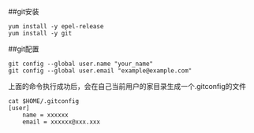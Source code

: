 ##git安装
```
yum install -y epel-release
yum install -y git
```

##git配置
```
git config --global user.name "your_name"
git config --global user.email "example@example.com"
```
上面的命令执行成功后，会在自己当前用户的家目录生成一个.gitconfig的文件
```
cat $HOME/.gitconfig
[user]
	name = xxxxxx
	email = xxxxxx@xxx.xxx
```
